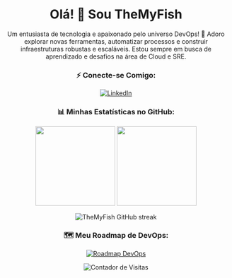 <h1 align="center">Olá! 👋 Sou TheMyFish</h1>

<p align="center">
  Um entusiasta de tecnologia e apaixonado pelo universo DevOps! 🚀 Adoro explorar novas ferramentas, automatizar processos e construir infraestruturas robustas e escaláveis. Estou sempre em busca de aprendizado e desafios na área de Cloud e SRE.
</p>

<h3 align="center">⚡ Conecte-se Comigo:</h3>
<p align="center">
  <!-- Substitua # pelos seus links reais -->
  <a href="https://www.linkedin.com/in/srlima/" target="_blank"><img src="https://img.shields.io/badge/LinkedIn-0077B5?style=for-the-badge&logo=linkedin&logoColor=white" alt="LinkedIn"/></a> 
  <!-- Adicione mais redes sociais se desejar -->
</p>

<h3 align="center">📊 Minhas Estatísticas no GitHub:</h3>
<p align="center">
  <img height="180em" src="https://github-readme-stats.vercel.app/api?username=TheMyFish&show_icons=true&theme=tokyonight&include_all_commits=true&count_private=true"/>
  <img height="180em" src="https://github-readme-stats.vercel.app/api/top-langs/?username=TheMyFish&layout=compact&langs_count=8&theme=tokyonight"/>
</p>
<p align="center">
  <img align="center" src="https://github-readme-streak-stats.herokuapp.com/?user=TheMyFish&theme=tokyonight" alt="TheMyFish GitHub streak"/>
</p>

<h3 align="center">🗺️ Meu Roadmap de DevOps:</h3>
<p align="center">
  <a href="https://roadmap.sh/devops" target="_blank">
    <img src="https://roadmap.sh/card/wide/6840ee35a7a6cad707563912?variant=dark&roadmaps=devops" alt="Roadmap DevOps"/>
    <!-- Este é o card que você já adicionou -->
  </a>
</p>

<p align="center">
  <img src="https://komarev.com/ghpvc/?username=TheMyFish&label=Profile%20views&color=0e75b6&style=flat" alt="Contador de Visitas" />
</p>

